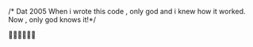 /* Dat 2005
When i wrote this code , only god and i knew how it worked.
Now , only god knows it!*/

🥑🥑🥑🥑🥑🥑
